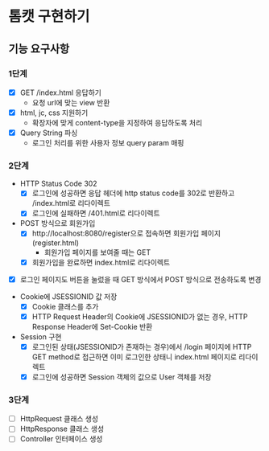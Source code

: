# 톰캣 구현하기

## 기능 요구사항

### 1단계 
- [X] GET /index.html 응답하기
  - 요청 url에 맞는 view 반환
- [x] html, jc, css 지원하기
  - 확장자에 맞게 content-type을 지정하여 응답하도록 처리
- [x] Query String 파싱
  - 로그인 처리를 위한 사용자 정보 query param 매핑


### 2단계
- HTTP Status Code 302
  - [x] 로그인에 성공하면 응답 헤더에 http status code를 302로 반환하고 /index.html로 리다이렉트
  - [x] 로그인에 실패하면 /401.html로 리다이렉트

- POST 방식으로 회원가입
  - [x] http://localhost:8080/register으로 접속하면 회원가입 페이지(register.html)
    - 회원가입 페이지를 보여줄 때는 GET
  - [x] 회원가입을 완료하면 index.html로 리다이렉트

- [x] 로그인 페이지도 버튼을 눌렀을 때 GET 방식에서 POST 방식으로 전송하도록 변경

- Cookie에 JSESSIONID 값 저장
  - [x] Cookie 클래스를 추가 
  - [x] HTTP Request Header의 Cookie에 JSESSIONID가 없는 경우, HTTP Response Header에 Set-Cookie 반환

- Session 구현
    - [x] 로그인된 상태(JSESSIONID가 존재하는 경우)에서 /login 페이지에 HTTP GET method로 접근하면 이미 로그인한 상태니 index.html 페이지로 리다이렉트
    - [x] 로그인에 성공하면 Session 객체의 값으로 User 객체를 저장

### 3단계 
- [ ] HttpRequest 클래스 생성
- [ ] HttpResponse 클래스 생성
- [ ] Controller 인터페이스 생성
